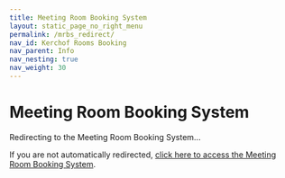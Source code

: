 ```yaml
---
title: Meeting Room Booking System
layout: static_page_no_right_menu
permalink: /mrbs_redirect/
nav_id: Kerchof Rooms Booking
nav_parent: Info
nav_nesting: true
nav_weight: 30
---
```


<script type="text/javascript">
    window.location.href = "https://math.virginia.edu/mrbs/";
</script>

<h1 class="mb-5">Meeting Room Booking System</h1>

<p>Redirecting to the Meeting Room Booking System...</p>

<p>If you are not automatically redirected, <a href="https://math.virginia.edu/mrbs/">click here to access the Meeting Room Booking System</a>.</p>